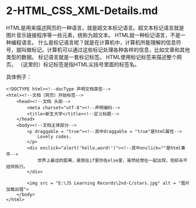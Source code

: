 # 2-HTML_CSS_XML-Details.md

HTML是用来描述网页的一种语言。就是超文本标记语言。超文本标记语言就是
图片音乐链接程序等一些元素，统称为超文本。
HTML就一种标记语言，不是一种编程语言。
什么是标记语言呢？就是在计算机中，计算机所能理解的信息符号，就叫做标记。计算机可以通过这些标记处理各种各样的信息，比如文章和其他类型的数据。
标记语言就是一套标记标签。
HTML使用标记标签来描述整个网页。
（这里的）标记标签是指HTML尖括号里面的标签名。

具体例子：
```
<!DOCTYPE html><!--docType 声明文档类型-->
<html><!--文档（网页）开始标签-->
	<head><!--文档 头部-->
		<meta charset="utf-8"><!--声明编码-->
		<title>新生大学</title><!--定义标题-->
	</head>
	<body><!--文档主体部分-->
		<p draggable = "true"><!--其中draggable = "true"是html属性-->
			Lovely codes.
		</p>
		<div onclick="alert('hello,word!')"><!--其中onclick=""是html事件-->
			世界上最远的距离，是我在if里你在else里，虽然经常在一起出现，但却永不结伴执行。
		</div>

		<img src = "E:\JS Learning Records\2nd-C/stars.jpg" alt = "图片加载出错">
	</body>
</html>
```

